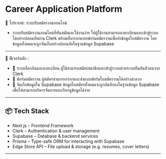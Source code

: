 # Career Application Platform

📄 โปรเจกต์: ระบบรับสมัครงานออนไลน์
- ระบบรับสมัครงานออนไลน์ที่ทันสมัยและใช้งานง่าย ให้ผู้ใช้งานสามารถลงทะเบียนและเข้าสู่ระบบได้อย่างปลอดภัยผ่าน Clerk พร้อมทั้งกรอกแบบฟอร์มสมัครงานเพื่อส่งข้อมูลใบสมัครงาน โดยข้อมูลทั้งหมดจะถูกจัดเก็บอย่างปลอดภัยในฐานข้อมูล Supabase

---
🚀 ฟีเจอร์หลัก :

- 🔐 ระบบล็อกอินและลงทะเบียน ผู้ใช้สามารถสมัครสมาชิกและเข้าสู่ระบบด้วยระบบยืนยันตัวตนจาก Clerk  
- 📝 ฟอร์มสมัครงาน ผู้สมัครสามารถกรอกและส่งแบบฟอร์มใบสมัครงานได้อย่างสะดวก
- 💾 จัดเก็บข้อมูลใน Supabase ข้อมูลใบสมัครทั้งหมดจะถูกบันทึกลงในฐานข้อมูล Supabase เพื่อให้สามารถบริหารจัดการและเรียกดูข้อมูลได้ง่าย

---

## 📦 Tech Stack

- Next.js – Frontend Framework
- Clerk – Authentication & user management
- Supabase – Database & backend services
- Prisma – Type-safe ORM for interacting with Supabase
- Edge Store API – File upload & storage (e.g. resumes, cover letters)

---

